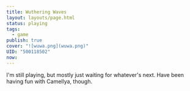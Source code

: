 ```yaml
---
title: Wuthering Waves
layout: layouts/page.html
status: playing
tags:
  - game
publish: true
cover: "![wuwa.png](wuwa.png)"
UID: "500118502"
now: 
---
```

I'm still playing, but mostly just waiting for whatever's next. Have been having fun with Camellya, though.
